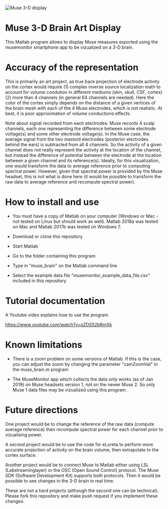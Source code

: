 ![Muse 3-D display](https://github.com/arnodelorme/muse_brain_display/blob/master/muse_brain_image.png)

# Muse 3-D Brain Art Display

This Matlab program allows to display Muse measures exported using the musemonitor smartphone app to be vizualized on a 3-D brain.

# Accuracy of the representation

This is primarily an art project, as true back projection of electrode activity on the cortex would require (1) complex inverse source localization math to account for volume condution in different mediums (skin, skull, CSF, cortex) (2) more than 4 channels (in general 64 channels are needed). Here the color of the cortex simply depends on the distance of a given vertices of the brain mesh with each of the 4 Muse electrodes, which is not realistic. At best, it is poor approximation of volume conductions effects.

Note about signal recorded from each electrodes: Muse records 4 scalp channels, each one representing the difference between some electrode voltage(s) and some other electrode voltage(s). In the Muse case, the average signal from the two mastoid electrodes (posterior electrodes behind the ears) is subtracted from all 4 channels. So the activity of a given channel does not really represent the activity at the location of the channel, but instead the difference of potential between the electrode at the location between a given channel and its reference(s). Ideally, for this visualization, one would transform the data to average reference prior to computing spectral power. However, given that spectral power is provided by the Muse headset, this is not what is done here (it would be possible to transform the raw data to average reference and recompute spectral power).

# How to install and use

- You must have a copy of Matlab on your computer (Windows or Mac - not tested on Linux but should work as well). Matlab 2018a was tested on Mac and Matlab 2017b was tested on Windows 7.

- Download or clone this repository

- Start Matlab

- Go to the folder containing this program

- Type in "muse_brain" on the Matlab command line

- Select the example data file "musemonitor_example_data_file.csv" included in this repository

# Tutorial documentation

A Youtube video explains how to use the program

https://www.youtube.com/watch?v=oZDS52bRmXk

# Known limitations

- There is a zoom problem on some versions of Matlab. If this is the case, you can adjust the zoom by changing the parameter "camZoomVal" in the muse_brain.m program

- The MuseMonitor app which collects the data only works (as of Jan 2019) on Muse headsets version 1, not on the newer Muse 2. So only Muse 1 data files may be vizualized using this program. 

# Future directions

One project would be to change the reference of the raw data (compute average reference) then recompute spectral power for each channel prior to vizualising power.

A second project would be to use the code for eLoreta to perform more accurate projection of activity on the brain volume, then extrapolate to the cortex surface.

Another project would be to connect Muse to Matlab either using LSL (Labstreaminglayer) or the OSC (Open Sound Control) protocol. The Muse SDK (Software Development Kit) supports both protocols. Then it would be possible to see changes in the 3-D brain in real time. 

These are not a hard projects (although the second one can be technical). Please fork this repository and make push request if you implement these changes.
